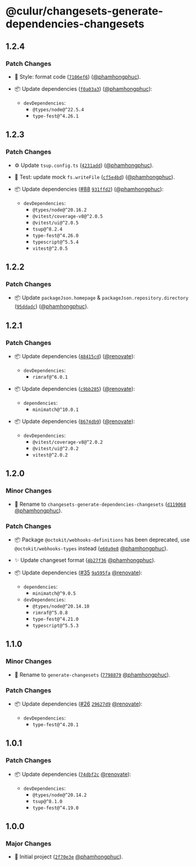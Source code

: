 # @culur/changesets-generate-dependencies-changesets

## 1.2.4

### Patch Changes

- 🎨 Style: format code ([`7106ef6`](https://github.com/culur/culur/commit/7106ef687bd13fe3e695a241a95bb2168ef67d25)) ([@phamhongphuc](https://github.com/phamhongphuc)).

- 📦 Update dependencies ([`f0a03a3`](https://github.com/culur/culur/commit/f0a03a33fbca1233f3d4fecb2e47d6adde48ae6f)) ([@phamhongphuc](https://github.com/phamhongphuc)):

  - `devDependencies`:
    - `@types/node@^22.5.4`
    - `type-fest@^4.26.1`

## 1.2.3

### Patch Changes

- ⚙️ Update `tsup.config.ts` ([`4231add`](https://github.com/culur/culur/commit/4231adddb239e1cfe92b696b8992ef3acf09afd6)) ([@phamhongphuc](https://github.com/phamhongphuc)).

- 🚨 Test: update mock `fs.writeFile` ([`cf5e4bd`](https://github.com/culur/culur/commit/cf5e4bd0df4102b838daf69c2e8ddf7f42b07a93)) ([@phamhongphuc](https://github.com/phamhongphuc)).

- 📦 Update dependencies ([#88](https://github.com/culur/culur/pull/88) [`931ffd2`](https://github.com/culur/culur/commit/931ffd24457c410ee28a3a38fef93a97527a85d6)) ([@phamhongphuc](https://github.com/phamhongphuc)):

  - `devDependencies`:
    - `@types/node@^20.16.2`
    - `@vitest/coverage-v8@^2.0.5`
    - `@vitest/ui@^2.0.5`
    - `tsup@^8.2.4`
    - `type-fest@^4.26.0`
    - `typescript@^5.5.4`
    - `vitest@^2.0.5`

## 1.2.2

### Patch Changes

- 📦 Update `packageJson.homepage` & `packageJson.repository.directory` ([`95ddadc`](https://github.com/culur/culur/commit/95ddadc3dc22af28bb67ff55d02b366176e8685f)) ([@phamhongphuc](https://github.com/phamhongphuc)).

## 1.2.1

### Patch Changes

- 📦 Update dependencies ([`48415cd`](https://github.com/culur/culur/commit/48415cd678f229f7de42a24141ebf6ab76aa2d19)) ([@renovate](https://github.com/apps/renovate)):

  - `devDependencies`:
    - `rimraf@^6.0.1`

- 📦 Update dependencies ([`c9bb285`](https://github.com/culur/culur/commit/c9bb285546c046c0825a69f4136145cf57e79e94)) ([@renovate](https://github.com/apps/renovate)):

  - `dependencies`:
    - `minimatch@^10.0.1`

- 📦 Update dependencies ([`8674db9`](https://github.com/culur/culur/commit/8674db941572a49cc16a9c53e981fed32e8aebcf)) ([@renovate](https://github.com/apps/renovate)):

  - `devDependencies`:
    - `@vitest/coverage-v8@^2.0.2`
    - `@vitest/ui@^2.0.2`
    - `vitest@^2.0.2`

## 1.2.0

### Minor Changes

- 🔨 Rename to `changesets-generate-dependencies-changesets` ([`d119068`](https://github.com/culur/culur/commit/d1190685753112900d74d7126520a58f0594b56f) [@phamhongphuc](https://github.com/phamhongphuc)).

### Patch Changes

- 📦 Package `@octokit/webhooks-definitions` has been deprecated, use `@octokit/webhooks-types` instead ([`e60a9e8`](https://github.com/culur/culur/commit/e60a9e846739d86ce13b6160eaf132e387abf5b9) [@phamhongphuc](https://github.com/phamhongphuc)).

- ✨ Update changeset format ([`4b27f36`](https://github.com/culur/culur/commit/4b27f3676e387320b184ca2df17b4fa92bd10826) [@phamhongphuc](https://github.com/phamhongphuc)).

- 📦 Update dependencies ([#35](https://github.com/culur/culur/pull/35) [`9a595fa`](https://github.com/culur/culur/commit/9a595fae5f9505e9afdc872a2f670c08bb53d419) [@renovate](https://github.com/apps/renovate)):

  - `dependencies`:
    - `minimatch@^9.0.5`
  - `devDependencies`:
    - `@types/node@^20.14.10`
    - `rimraf@^5.0.8`
    - `type-fest@^4.21.0`
    - `typescript@^5.5.3`

## 1.1.0

### Minor Changes

- 🔨 Rename to `generate-changesets` ([`7798879`](https://github.com/culur/culur/commit/77988797484b47af773475d0b4e91030244f018a) [@phamhongphuc](https://github.com/phamhongphuc)).

### Patch Changes

- 📦 Update dependencies ([#26](https://github.com/culur/culur/pull/26) [`29627d9`](https://github.com/culur/culur/commit/29627d9f3d8966a6010e89fb79c61efd9aa3ba69) [@renovate](https://github.com/apps/renovate)):

  - `devDependencies`:
    - `type-fest@^4.20.1`

## 1.0.1

### Patch Changes

- 📦 Update dependencies ([`74dbf2c`](https://github.com/culur/culur/commit/74dbf2c0050b30e9289aa7879c4cbb9ac103f4d3) [@renovate](https://github.com/apps/renovate)):

  - `devDependencies`:
    - `@types/node@^20.14.2`
    - `tsup@^8.1.0`
    - `type-fest@^4.19.0`

## 1.0.0

### Major Changes

- 🎉 Initial project ([`2f70e3e`](https://github.com/culur/culur/commit/2f70e3e56731f46176c0bfdd429d45d4cf095f8d) [@phamhongphuc](https://github.com/phamhongphuc)).
